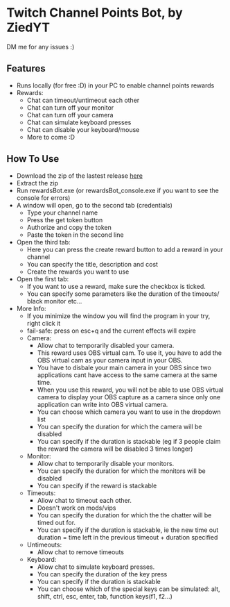 # Twitch Channel Points Bot, by ZiedYT
DM me for any issues :)
## Features
- Runs locally (for free :D) in your PC to enable channel points rewards
- Rewards:
    - Chat can timeout/untimeout each other
    - Chat can turn off your monitor
    - Chat can turn off your camera
    - Chat can simulate keyboard presses
    - Chat can disable your keyboard/mouse
    - More to come :D
## How To Use
- Download the zip of the lastest release [here](https://github.com/ZiedYT/ChannelPointsBot_public/releases)
- Extract the zip
- Run rewardsBot.exe (or rewardsBot_console.exe if you want to see the console for errors)
- A window will open, go to the second tab (credentials)
    - Type your channel name
    - Press the get token button
    - Authorize and copy the token
    - Paste the token in the second line
- Open the third tab:
    - Here you can press the create reward button to add a reward in your channel
    - You can specify the title, description and cost
    - Create the rewards you want to use
- Open the first tab:
    - If you want to use a reward, make sure the checkbox is ticked.
    - You can specify some parameters like the duration of the timeouts/ black monitor etc...
- More Info:
    - If you minimize the window you will find the program in your try, right click it    
    - fail-safe: press on esc+q and the current effects will expire
    - Camera:   
        - Allow chat to temporarily disabled your camera.     
        - This reward uses OBS virtual cam. To use it, you have to add the OBS virtual cam as your camera input in your OBS. 
        - You have to disbale your main camera in your OBS since two applications cant have access to the same camera at the same time.
        - When you use this reward, you will not be able to use OBS virtual camera to display your OBS capture as a camera since only one application can write into OBS virtual camera.
        - You can choose which camera you want to use in the dropdown list
        - You can specify the duration for which the camera will be disabled
        - You can specify if the duration is stackable (eg if 3 people claim the reward the camera will be disabled 3 times longer)
    - Monitor:
        - Allow chat to temporarily disable your monitors.
        - You can specify the duration for which the monitors will be disabled
        - You can specify if the reward is stackable
    - Timeouts:
        - Allow chat to timeout each other.
        - Doesn't work on mods/vips
        - You can specify the duration for which the the chatter will be timed out for.
        - You can specify if the duration is stackable, ie the new time out duration = time left in the previous timeout + duration specified
    - Untimeouts:
        - Allow chat to remove timeouts
    - Keyboard:
        - Allow chat to simulate keyboard presses.
        - You can specify the duration of the key press
        - You can specify if the duration is stackable
        - You can choose which of the special keys can be simulated: alt, shift, ctrl, esc, enter, tab, function keys(f1, f2...) 

